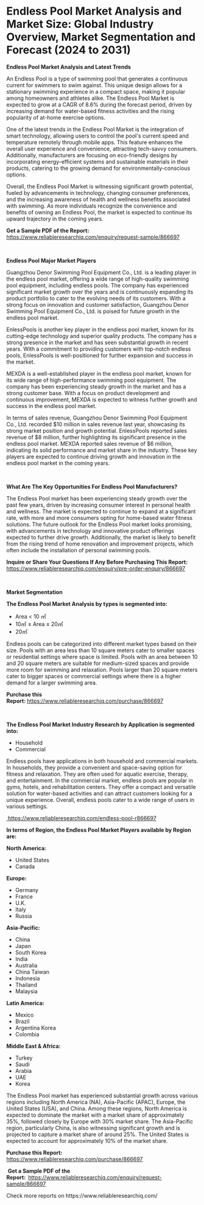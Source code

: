 <p><h1>Endless Pool Market Analysis and Market Size: Global Industry Overview, Market Segmentation and Forecast (2024 to 2031)</h1></p><p><strong>Endless Pool Market Analysis and Latest Trends</strong></p>
<p><p>An Endless Pool is a type of swimming pool that generates a continuous current for swimmers to swim against. This unique design allows for a stationary swimming experience in a compact space, making it popular among homeowners and athletes alike. The Endless Pool Market is expected to grow at a CAGR of 8.6% during the forecast period, driven by increasing demand for water-based fitness activities and the rising popularity of at-home exercise options.</p><p>One of the latest trends in the Endless Pool Market is the integration of smart technology, allowing users to control the pool's current speed and temperature remotely through mobile apps. This feature enhances the overall user experience and convenience, attracting tech-savvy consumers. Additionally, manufacturers are focusing on eco-friendly designs by incorporating energy-efficient systems and sustainable materials in their products, catering to the growing demand for environmentally-conscious options.</p><p>Overall, the Endless Pool Market is witnessing significant growth potential, fueled by advancements in technology, changing consumer preferences, and the increasing awareness of health and wellness benefits associated with swimming. As more individuals recognize the convenience and benefits of owning an Endless Pool, the market is expected to continue its upward trajectory in the coming years.</p></p>
<p><strong>Get a Sample PDF of the Report:&nbsp;</strong> <a href="https://www.reliableresearchiq.com/enquiry/request-sample/866697">https://www.reliableresearchiq.com/enquiry/request-sample/866697</a></p>
<p>&nbsp;</p>
<p><strong>Endless Pool Major Market Players</strong></p>
<p><p>Guangzhou Denor Swimming Pool Equipment Co., Ltd. is a leading player in the endless pool market, offering a wide range of high-quality swimming pool equipment, including endless pools. The company has experienced significant market growth over the years and is continuously expanding its product portfolio to cater to the evolving needs of its customers. With a strong focus on innovation and customer satisfaction, Guangzhou Denor Swimming Pool Equipment Co., Ltd. is poised for future growth in the endless pool market.</p><p>EnlessPools is another key player in the endless pool market, known for its cutting-edge technology and superior quality products. The company has a strong presence in the market and has seen substantial growth in recent years. With a commitment to providing customers with top-notch endless pools, EnlessPools is well-positioned for further expansion and success in the market.</p><p>MEXDA is a well-established player in the endless pool market, known for its wide range of high-performance swimming pool equipment. The company has been experiencing steady growth in the market and has a strong customer base. With a focus on product development and continuous improvement, MEXDA is expected to witness further growth and success in the endless pool market.</p><p>In terms of sales revenue, Guangzhou Denor Swimming Pool Equipment Co., Ltd. recorded $10 million in sales revenue last year, showcasing its strong market position and growth potential. EnlessPools reported sales revenue of $8 million, further highlighting its significant presence in the endless pool market. MEXDA reported sales revenue of $6 million, indicating its solid performance and market share in the industry. These key players are expected to continue driving growth and innovation in the endless pool market in the coming years.</p></p>
<p>&nbsp;</p>
<p><strong>What Are The Key Opportunities For Endless Pool Manufacturers?</strong></p>
<p><p>The Endless Pool market has been experiencing steady growth over the past few years, driven by increasing consumer interest in personal health and wellness. The market is expected to continue to expand at a significant rate, with more and more consumers opting for home-based water fitness solutions. The future outlook for the Endless Pool market looks promising, with advancements in technology and innovative product offerings expected to further drive growth. Additionally, the market is likely to benefit from the rising trend of home renovation and improvement projects, which often include the installation of personal swimming pools.</p></p>
<p><strong>Inquire or Share Your Questions If Any Before Purchasing This Report:</strong> <a href="https://www.reliableresearchiq.com/enquiry/pre-order-enquiry/866697">https://www.reliableresearchiq.com/enquiry/pre-order-enquiry/866697</a></p>
<p>&nbsp;</p>
<p><strong>Market Segmentation</strong></p>
<p><strong>The Endless Pool Market Analysis by types is segmented into:</strong></p>
<p><ul><li>Area < 10 ㎡</li><li>10㎡ ≤ Area ≤ 20㎡</li><li>20㎡ <Area</li></ul></p>
<p><p>Endless pools can be categorized into different market types based on their size. Pools with an area less than 10 square meters cater to smaller spaces or residential settings where space is limited. Pools with an area between 10 and 20 square meters are suitable for medium-sized spaces and provide more room for swimming and relaxation. Pools larger than 20 square meters cater to bigger spaces or commercial settings where there is a higher demand for a larger swimming area.</p></p>
<p><strong>Purchase this Report:&nbsp;</strong><a href="https://www.reliableresearchiq.com/purchase/866697">https://www.reliableresearchiq.com/purchase/866697</a></p>
<p>&nbsp;</p>
<p><strong>The Endless Pool Market Industry Research by Application is segmented into:</strong></p>
<p><ul><li>Household</li><li>Commercial</li></ul></p>
<p><p>Endless pools have applications in both household and commercial markets. In households, they provide a convenient and space-saving option for fitness and relaxation. They are often used for aquatic exercise, therapy, and entertainment. In the commercial market, endless pools are popular in gyms, hotels, and rehabilitation centers. They offer a compact and versatile solution for water-based activities and can attract customers looking for a unique experience. Overall, endless pools cater to a wide range of users in various settings.</p></p>
<p><a href="https://www.reliableresearchiq.com/endless-pool-r866697">&nbsp;https://www.reliableresearchiq.com/endless-pool-r866697</a></p>
<p><strong>In terms of Region, the Endless Pool Market Players available by Region are:</strong></p>
<p>
    <p> <strong> North America: </strong>
        <ul>
            <li>United States</li>
            <li>Canada</li>
        </ul>
        </p> 
    <p> <strong> Europe: </strong>
        <ul>
            <li>Germany</li>
            <li>France</li>
            <li>U.K.</li>
            <li>Italy</li>
            <li>Russia</li>
        </ul>
        </p> 
    <p> <strong> Asia-Pacific: </strong>
        <ul>
            <li>China</li>
            <li>Japan</li>
            <li>South Korea</li>
            <li>India</li>
            <li>Australia</li>
            <li>China Taiwan</li>
            <li>Indonesia</li>
            <li>Thailand</li>
            <li>Malaysia</li>
        </ul>
        </p> 
    <p> <strong> Latin America: </strong>
        <ul>
            <li>Mexico</li>
            <li>Brazil</li>
            <li>Argentina Korea</li>
            <li>Colombia</li>
        </ul>
        </p> 
    <p> <strong> Middle East & Africa: </strong>
        <ul>
            <li>Turkey</li>
            <li>Saudi</li>
            <li>Arabia</li>
            <li>UAE</li>
            <li>Korea</li>
        </ul>
    </p>
    </p>
<p><p>The Endless Pool market has experienced substantial growth across various regions including North America (NA), Asia-Pacific (APAC), Europe, the United States (USA), and China. Among these regions, North America is expected to dominate the market with a market share of approximately 35%, followed closely by Europe with 30% market share. The Asia-Pacific region, particularly China, is also witnessing significant growth and is projected to capture a market share of around 25%. The United States is expected to account for approximately 10% of the market share.</p></p>
<p><strong>Purchase this Report: </strong><a href="https://www.reliableresearchiq.com/purchase/866697">https://www.reliableresearchiq.com/purchase/866697</a></p>
<p>&nbsp;<strong>Get a Sample PDF of the Report:&nbsp;&nbsp;</strong><a href="https://www.reliableresearchiq.com/enquiry/request-sample/866697">https://www.reliableresearchiq.com/enquiry/request-sample/866697</a></p>
<p><strong></strong></p>
<p>Check more reports on https://www.reliableresearchiq.com/</p>